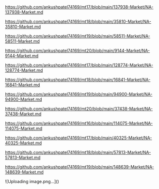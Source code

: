 <p><a href="https://github.com/ankushpatel74169/mt17/blob/main/137938-Market/NA-137938-Market.md">https://github.com/ankushpatel74169/mt17/blob/main/137938-Market/NA-137938-Market.md</a></p><p><a href="https://github.com/ankushpatel74169/mt18/blob/main/35810-Market/NA-35810-Market.md">https://github.com/ankushpatel74169/mt18/blob/main/35810-Market/NA-35810-Market.md</a></p><p><a href="https://github.com/ankushpatel74169/mt19/blob/main/58511-Market/NA-58511-Market.md">https://github.com/ankushpatel74169/mt19/blob/main/58511-Market/NA-58511-Market.md</a></p><p><a href="https://github.com/ankushpatel74169/mt20/blob/main/9144-Market/NA-9144-Market.md">https://github.com/ankushpatel74169/mt20/blob/main/9144-Market/NA-9144-Market.md</a></p><p><a href="https://github.com/ankushpatel74169/mt17/blob/main/128774-Market/NA-128774-Market.md">https://github.com/ankushpatel74169/mt17/blob/main/128774-Market/NA-128774-Market.md</a></p><p><a href="https://github.com/ankushpatel74169/mt18/blob/main/16841-Market/NA-16841-Market.md">https://github.com/ankushpatel74169/mt18/blob/main/16841-Market/NA-16841-Market.md</a></p><p><a href="https://github.com/ankushpatel74169/mt19/blob/main/94900-Market/NA-94900-Market.md">https://github.com/ankushpatel74169/mt19/blob/main/94900-Market/NA-94900-Market.md</a></p><p><a href="https://github.com/ankushpatel74169/mt20/blob/main/37438-Market/NA-37438-Market.md">https://github.com/ankushpatel74169/mt20/blob/main/37438-Market/NA-37438-Market.md</a></p><p><a href="https://github.com/ankushpatel74169/mt16/blob/main/114075-Market/NA-114075-Market.md">https://github.com/ankushpatel74169/mt16/blob/main/114075-Market/NA-114075-Market.md</a></p><p><a href="https://github.com/ankushpatel74169/mt17/blob/main/40325-Market/NA-40325-Market.md">https://github.com/ankushpatel74169/mt17/blob/main/40325-Market/NA-40325-Market.md</a></p><p><a href="https://github.com/ankushpatel74169/mt18/blob/main/57813-Market/NA-57813-Market.md">https://github.com/ankushpatel74169/mt18/blob/main/57813-Market/NA-57813-Market.md</a></p><p><a href="https://github.com/ankushpatel74169/mt19/blob/main/148639-Market/NA-148639-Market.md">https://github.com/ankushpatel74169/mt19/blob/main/148639-Market/NA-148639-Market.md</a></p>
![Uploading image.png…]()
